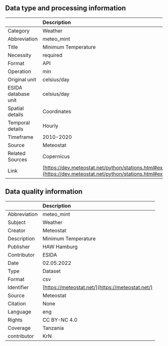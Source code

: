 ## Data type and processing information 

|                     | Description                                                                                                      |
|:--------------------|:-----------------------------------------------------------------------------------------------------------------|
| Category            | Weather                                                                                                          |
| Abbreviation        | meteo_mint                                                                                                       |
| Title               | Minimum Temperature                                                                                              |
| Necessity           | required                                                                                                         |
| Format              | API                                                                                                              |
| Operation           | min                                                                                                              |
| Original unit       | celsius/day                                                                                                      |
| ESIDA database unit | celsius/day                                                                                                      |
| Spatial details     | Coordinates                                                                                                      |
| Temporal details    | Hourly                                                                                                           |
| Timeframe           | 2010-2020                                                                                                        |
| Source              | Meteostat                                                                                                        |
| Related Sources     | Copernicus                                                                                                       |
| Link                | [https://dev.meteostat.net/python/stations.html#example](https://dev.meteostat.net/python/stations.html#example) |

## Data quality information 

|              | Description                                      |
|:-------------|:-------------------------------------------------|
| Abbreviation | meteo_mint                                       |
| Subject      | Weather                                          |
| Creator      | Meteostat                                        |
| Description  | Minimum Temperature                              |
| Publisher    | HAW Hamburg                                      |
| Contributor  | ESIDA                                            |
| Date         | 02.05.2022                                       |
| Type         | Dataset                                          |
| Format       | csv                                              |
| Identifier   | [https://meteostat.net/](https://meteostat.net/) |
| Source       | Meteostat                                        |
| Citation     | None                                             |
| Language     | eng                                              |
| Rights       | CC BY-NC 4.0                                     |
| Coverage     | Tanzania                                         |
| contributor  | KrN                                              |